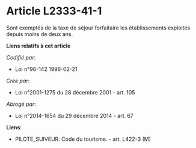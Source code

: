 # Article L2333-41-1

Sont exemptés de la taxe de séjour forfaitaire les établissements exploités depuis moins de deux ans.

**Liens relatifs à cet article**

_Codifié par_:

  - Loi n°96-142 1996-02-21

_Créé par_:

  - Loi n°2001-1275 du 28 décembre 2001 - art. 105

_Abrogé par_:

  - Loi n°2014-1654 du 29 décembre 2014 - art. 67

**Liens**:

  - PILOTE_SUIVEUR: Code du tourisme. - art. L422-3 (M)
